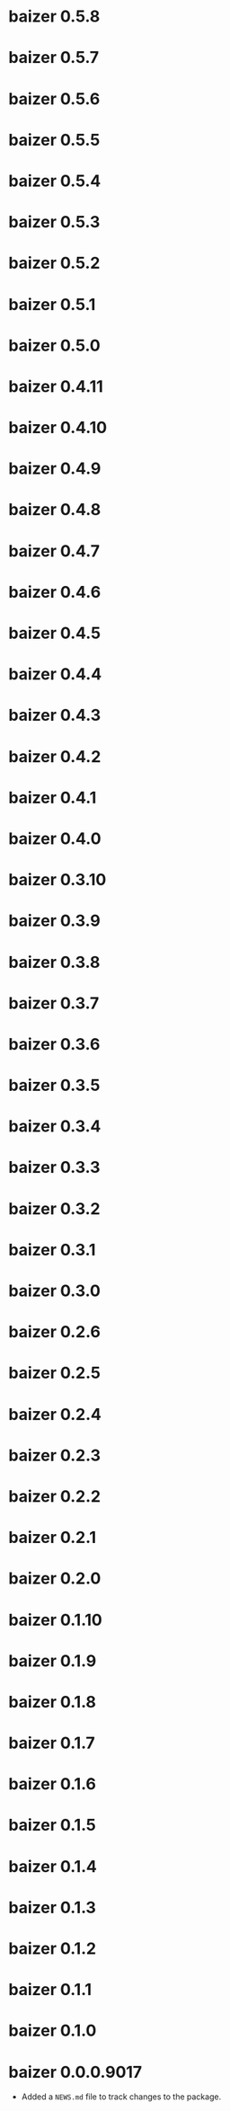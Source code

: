 # baizer 0.5.8

# baizer 0.5.7

# baizer 0.5.6

# baizer 0.5.5

# baizer 0.5.4

# baizer 0.5.3

# baizer 0.5.2

# baizer 0.5.1

# baizer 0.5.0

# baizer 0.4.11

# baizer 0.4.10

# baizer 0.4.9

# baizer 0.4.8

# baizer 0.4.7

# baizer 0.4.6

# baizer 0.4.5

# baizer 0.4.4

# baizer 0.4.3

# baizer 0.4.2

# baizer 0.4.1

# baizer 0.4.0

# baizer 0.3.10

# baizer 0.3.9

# baizer 0.3.8

# baizer 0.3.7

# baizer 0.3.6

# baizer 0.3.5

# baizer 0.3.4

# baizer 0.3.3

# baizer 0.3.2

# baizer 0.3.1

# baizer 0.3.0

# baizer 0.2.6

# baizer 0.2.5

# baizer 0.2.4

# baizer 0.2.3

# baizer 0.2.2

# baizer 0.2.1

# baizer 0.2.0

# baizer 0.1.10

# baizer 0.1.9

# baizer 0.1.8

# baizer 0.1.7

# baizer 0.1.6

# baizer 0.1.5

# baizer 0.1.4

# baizer 0.1.3

# baizer 0.1.2

# baizer 0.1.1

# baizer 0.1.0

# baizer 0.0.0.9017

* Added a `NEWS.md` file to track changes to the package.

